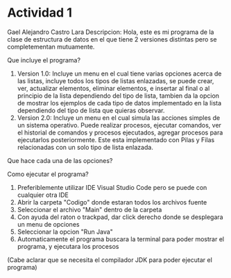 # Actividad 1
Gael Alejandro Castro Lara
Descripcion: Hola, este es mi programa de la clase de estructura de datos en el que tiene 2 versiones distintas pero se completementan mutuamente.

Que incluye el programa?
1. Version 1.0: Incluye un menu en el cual tiene varias opciones acerca de las listas, incluye todos los tipos de listas enlazadas, se puede crear, ver, actualizar elementos, eliminar elementos, e insertar al final o al principio de la lista dependiendo del tipo de lista, tambien da la opcion de mostrar los ejemplos de cada tipo de datos implementado en la lista dependiendo del tipo de lista que quieras observar.
2. Version 2.0: Incluye un menu en el cual simula las acciones simples de un sistema operativo. Puede realizar procesos, ejecutar comandos, ver el historial de comandos y procesos ejecutados, agregar procesos para ejecutarlos posteriormente. Este esta implementado con Pilas y Filas relacionadas con un solo tipo de lista enlazada.


Que hace cada una de las opciones?



Como ejecutar el programa?
1. Preferiblemente utilizar IDE Visual Studio Code pero se puede con cualquier otra IDE
2. Abrir la carpeta "Codigo" donde estaran todos los archivos fuente
3. Seleccionar el archivo "Main" dentro de la carpeta
4. Con ayuda del raton o trackpad, dar click derecho donde se desplegara un menu de opciones
5. Seleccionar la opcion "Run Java"
6. Automaticamente el programa buscara la terminal para poder mostrar el programa, y ejecutara los procesos

(Cabe aclarar que se necesita el compilador JDK para poder ejecutar el programa)
